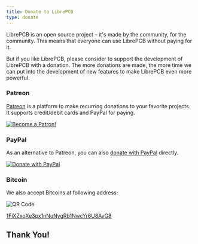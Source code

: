 ```yaml
---
title: Donate to LibrePCB
type: donate
---
```


LibrePCB is an open source project – it's made by the community, for the
community. This means that everyone can use LibrePCB without paying for it.

But if you like LibrePCB, please consider to support the development of LibrePCB
with a donation. The more donations are made, the more time we can put into the
development of new features to make LibrePCB even more powerful.


### Patreon

[Patreon](https://www.patreon.com/librepcb) is a platform to make recurring
donations to your favorite projects. It supports credit/debit cards and PayPal
for paying.

[![Become a Patron!](/img/become_a_patron_button.png)](https://www.patreon.com/bePatron?u=5128815)


### PayPal

As an alternative to Patreon, you can also
[donate with PayPal](https://www.paypal.com/cgi-bin/webscr?cmd=_s-xclick&hosted_button_id=8DQ5P4TS992Q4&source=url)
directly.

[![Donate with PayPal](/img/donate_paypal_button.gif)](https://www.paypal.com/cgi-bin/webscr?cmd=_s-xclick&hosted_button_id=8DQ5P4TS992Q4&source=url)


### Bitcoin

We also accept Bitcoins at following address:

![QR Code](/img/donate_bitcoin_qrcode.png)

[1FiXZxoXe3px1nNuNygRb1NwcYr6U8AvG8](bitcoin:1FiXZxoXe3px1nNuNygRb1NwcYr6U8AvG8)

## Thank You!
